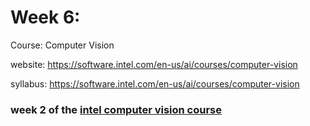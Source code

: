 # Week 6: 
Course: Computer Vision

website: https://software.intel.com/en-us/ai/courses/computer-vision

syllabus: https://software.intel.com/en-us/ai/courses/computer-vision


### week 2 of the <a href='https://software.intel.com/en-us/ai/courses/computer-vision'>intel computer vision course<a/> 
